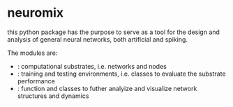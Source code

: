 # neuromix

this python package has the purpose to serve as a tool for the design and analysis of general neural networks, both artificial and spiking.

The modules are:
- <brain>: computational substrates, i.e. networks and nodes
- <sim>: training and testing environments, i.e. classes to evaluate the substrate performance
- <tools>: function and classes to futher analyize and visualize network structures and dynamics
